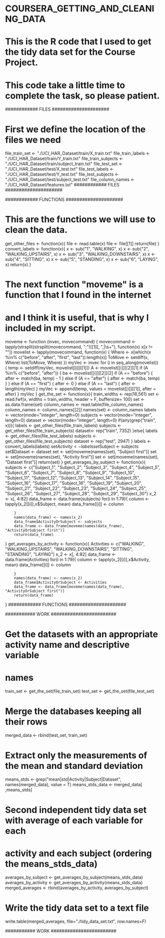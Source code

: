 COURSERA_GETTING_AND_CLEANING_DATA
==================================
# This is the R code that I used to get the tidy data set for the Course Project.
# This code take a little time to complete the task, so please patient.
############ FILES #####################
# First we define the location of the files we need
file_train_set <- "./UCI_HAR_Dataset/train/X_train.txt"
file_train_labels <- "./UCI_HAR_Dataset/train/Y_train.txt"
file_train_subjects <- "./UCI_HAR_Dataset/train/subject_train.txt"
file_test_set <- "./UCI_HAR_Dataset/test/X_test.txt"
file_test_labels <- "./UCI_HAR_Dataset/test/Y_test.txt"
file_test_subjects <- "./UCI_HAR_Dataset/test/subject_test.txt"
file_column_names <- "./UCI_HAR_Dataset/features.txt"
############ FILES #####################



############ FUNCTIONS #####################
# This are the functions we will use to clean the data.
get_other_files <- function(x){
        file <- read.table(x)
        file <- file[[1]]
        return(file)
}
convert_labels <- function(x){
        x <- sub("1", "WALKING", x)
        x <- sub("2", "WALKING_UPSTAIRS", x)
        x <- sub("3", "WALKING_DOWNSTAIRS", x)
        x <- sub("4", "SITTING", x)
        x <- sub("5", "STANDING", x)
        x <- sub("6", "LAYING", x)
        return(x)
}
# The next function "moveme" is a function that I found in the internet
# and I think it is useful, that is why I included in my script.
moveme <- function (invec, movecommand) {
        movecommand <- lapply(strsplit(strsplit(movecommand, ";")[[1]], 
                                       ",|\\s+"), function(x) x[x != ""])
        movelist <- lapply(movecommand, function(x) {
                Where <- x[which(x %in% c("before", "after", "first", 
                                          "last")):length(x)]
                ToMove <- setdiff(x, Where)
                list(ToMove, Where)
        })
        myVec <- invec
        for (i in seq_along(movelist)) {
                temp <- setdiff(myVec, movelist[[i]][[1]])
                A <- movelist[[i]][[2]][1]
                if (A %in% c("before", "after")) {
                        ba <- movelist[[i]][[2]][2]
                        if (A == "before") {
                                after <- match(ba, temp) - 1
                        }
                        else if (A == "after") {
                                after <- match(ba, temp)
                        }
                }
                else if (A == "first") {
                        after <- 0
                }
                else if (A == "last") {
                        after <- length(myVec)
                }
                myVec <- append(temp, values = movelist[[i]][[1]], after = after)
        }
        myVec
}
get_the_set <- function(x){
        train_widths <- rep(16,561)
        set <- read.fwf(x, widths = train_widths, header = F, buffersize= 100)
        set <- as.data.frame(set)
        column_names <- read.table(file_column_names)
        column_names <- column_names[[2]]
        names(set) <- column_names
        labels <- vector(mode="integer", length=0)
        subjects <- vector(mode="integer", length=0)
        dataset <- vector(mode="integer", length=0)
        if(any(grep("train", x))){
                labels <- get_other_files(file_train_labels)
                subjects <- get_other_files(file_train_subjects)
                dataset<- rep("train", 7352)
        }else{
                labels <- get_other_files(file_test_labels)
                subjects <- get_other_files(file_test_subjects)
                dataset <- rep("test", 2947)
        }
        labels <- convert_labels(labels)
        set$Activity <- labels
        set$Subject <- subjects
        set$Dataset <- dataset
        set <- set[moveme(names(set), "Subject first")]
        set <- set[moveme(names(set), "Activity first")]
        set <- set[moveme(names(set), "Dataset first")]
        return(set)
}
get_averages_by_subject <- function(x){
        subjects <- c("Subject_1", "Subject_2", "Subject_3", "Subject_4", "Subject_5", "Subject_6", "Subject_7", 
                      "Subject_8", "Subject_9", "Subject_10", "Subject_11", "Subject_12", "Subject_13", "Subject_14", 
                      "Subject_15", "Subject_16", "Subject_17", "Subject_18", "Subject_19", "Subject_20", "Subject_21", 
                      "Subject_22", "Subject_23", "Subject_24", "Subject_25", "Subject_26", "Subject_27", "Subject_28", 
                      "Subject_29", "Subject_30")
        x_2 <- x[, 4:82]
        data_frame <- data.frame(subjects)
        for(i in 1:79){
                column <- tapply(x_2[[i]],x$Subject, mean)
                data_frame[[i]] <- column
                
        }
        names(data_frame) <- names(x_2)
        data_frame$ActivityOrSubject <- subjects
        data_frame <- data_frame[moveme(names(data_frame), "ActivityOrSubject first")]
        return(data_frame)
}
get_averages_by_activity <- function(x){
        Activities <- c("WALKING", "WALKING_UPSTAIRS", "WALKING_DOWNSTAIRS",
                        "SITTING", "STANDING", "LAYING")
        x_2 <- x[, 4:82]
        data_frame <- data.frame(Activities)
        for(i in 1:79){
                column <- tapply(x_2[[i]],x$Activity, mean)
                data_frame[[i]] <- column
                
        }
        names(data_frame) <- names(x_2)
        data_frame$ActivityOrSubject <- Activities
        data_frame <- data_frame[moveme(names(data_frame), "ActivityOrSubject first")]
        return(data_frame)
}
############ FUNCTIONS #####################



########### WORK ########################
# Get the datasets with an appropriate activity name and descriptive variable
# names
train_set <- get_the_set(file_train_set)
test_set <- get_the_set(file_test_set)

# Merge the databases keeping all their rows
merged_data <- rbind(test_set, train_set)

# Extract only the measurements of the mean and standard deviation
means_stds <- grep("mean|std|Activity|Subject|Dataset", 
                   names(merged_data), value = T)
means_stds_data <- merged_data[ ,means_stds]

# Second independent tidy data set with average of each variable for each
# activity and each subject (ordering the means_stds_data)
averages_by_subject <- get_averages_by_subject(means_stds_data)
averages_by_activity <- get_averages_by_activity(means_stds_data)
merged_averages <- rbind(averages_by_activity, averages_by_subject)

# Write the tidy data set to a text file
write.table(merged_averages, file="./tidy_data_set.txt", row.names=F)

########### WORK ########################
